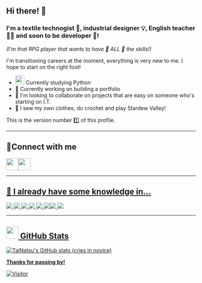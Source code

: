 ## Hi there! 💜 

### I'm a textile technogist 👗, industrial designer 💡, English teacher 👩‍🏫 and soon to be developer 🔗!
*(I'm that RPG player that wants to have 🌟 ALL 🌟 the skills!)*

I'm transitioning careers at the moment, everything is very new to me. I hope to start on the right foot!

 - <img height="24" width="24" src="https://cdn.jsdelivr.net/npm/simple-icons@v11/icons/python.svg" />  Currently studying Python
 - 💪 Currently working on building a portfolio
 - 💃 I'm looking to collaborate on projects that are easy on someone who's starting on I.T.
 - 🐤 I sew my own clothes, do crochet and play Stardew Valley!

This is the version number 1️⃣ of this profile.

----
## 🤝Connect with me 


<a href="https://instagram.com/taina_fuzaro_"><img height="32" width="32" src="https://cdn.jsdelivr.net/npm/simple-icons@v11/icons/instagram.svg" /><a href="https://www.linkedin.com/in/tainafuzaro"><img height="32" width="32" src="https://cdn.jsdelivr.net/npm/simple-icons@v11/icons/linkedin.svg" />

----
## 💭 I already have some knowledge in...

<img src= "https://img.shields.io/badge/HTML5-E34F26?style=for-the-badge&logo=html5&logoColor=white" /> <img src= "https://img.shields.io/badge/Python-FFD43B?style=for-the-badge&logo=python&logoColor=blue" /> <img src= "https://img.shields.io/badge/CSS3-1572B6?style=for-the-badge&logo=css3&logoColor=white" />  <img src= "https://img.shields.io/badge/Figma-F24E1E?style=for-the-badge&logo=figma&logoColor=white" /> <img src= "https://img.shields.io/badge/Adobe%20Illustrator-FF9A00?style=for-the-badge&logo=adobe%20illustrator&logoColor=white" /> <img src= "https://img.shields.io/badge/Adobe%20InDesign-FF3366?style=for-the-badge&logo=Adobe%20InDesign&logoColor=white" /><img src= "https://img.shields.io/badge/Adobe%20Photoshop-31A8FF?style=for-the-badge&logo=Adobe%20Photoshop&logoColor=black" /> <img src= "https://img.shields.io/badge/Canva-%2300C4CC.svg?&style=for-the-badge&logo=Canva&logoColor=white" />

---

## <img height="32" width="32" src="https://cdn.jsdelivr.net/npm/simple-icons@v11/icons/github.svg" /> GitHub Stats



![TaiNatsu's GitHub stats](https://github-readme-stats.vercel.app/api?username=TaiNatsu&theme=rose&show_icons=true)
(cries in novice)

**Thanks for passing by!**

![Visitor](https://visitor-badge.laobi.icu/badge?page_id=TaiNatsu.TaiNatsu)
